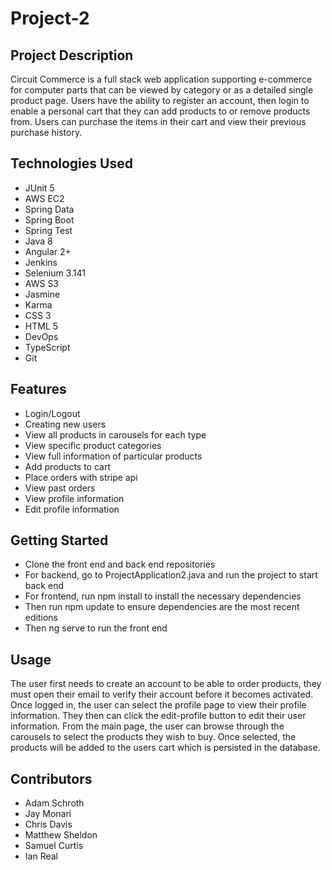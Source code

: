 # Project-2

## Project Description
Circuit Commerce is a full stack web application supporting e-commerce for computer parts that can be viewed by category or as a detailed single product page. Users have the ability to register an account, then login to enable a personal cart that they can add products to or remove products from. Users can purchase the items in their cart and view their previous purchase history.

## Technologies Used
* JUnit 5
* AWS EC2
* Spring Data
* Spring Boot
* Spring Test
* Java 8
* Angular 2+
* Jenkins
* Selenium 3.141
* AWS S3
* Jasmine 
* Karma
* CSS 3
* HTML 5
* DevOps
* TypeScript
* Git
## Features
* Login/Logout
* Creating new users
* View all products in carousels for each type
* View specific product categories
* View full information of particular products
* Add products to cart
* Place orders with stripe api
* View past orders
* View profile information
* Edit profile information

## Getting Started
* Clone the front end and back end repositories
* For backend, go to ProjectApplication2.java and run the project to start back end
* For frontend, run npm install to install the necessary dependencies
* Then run npm update to ensure dependencies are the most recent editions
* Then ng serve to run the front end

## Usage
The user first needs to create an account to be able to order products, they must open their email to verify their account before it becomes activated.
Once logged in, the user can select the profile page to view their profile information. They then can click the edit-profile button to edit their user information.
From the main page, the user can browse through the carousels to select the products they wish to buy. 
Once selected, the products will be added to the users cart which is persisted in the database.

## Contributors
* Adam Schroth
* Jay Monari
* Chris Davis
* Matthew Sheldon
* Samuel Curtis
* Ian Real
